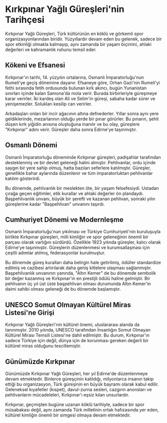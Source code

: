 # Kırkpınar Yağlı Güreşleri'nin Tarihçesi

Kırkpınar Yağlı Güreşleri, Türk kültürünün en köklü ve görkemli spor organizasyonlarından biridir. Yüzyıllardır devam eden bu gelenek, sadece bir spor etkinliği olmakla kalmayıp, aynı zamanda bir yaşam biçimini, ahlaki değerleri ve kahramanlık ruhunu temsil eder.

## Kökeni ve Efsanesi

Kırkpınar'ın tarihi, 14. yüzyılın ortalarına, Osmanlı İmparatorluğu'nun Rumeli'ye geçiş dönemine dayanır. Efsaneye göre, Orhan Gazi'nin Rumeli'yi fethi sırasında fetih ordusunda bulunan kırk akıncı, bugün Yunanistan sınırları içinde kalan Samona'da mola verir. Burada birbirleriyle güreşmeye karar verirler. İki kardeş olan Ali ve Selim'in güreşi, sabaha kadar sürer ve yenişemezler. Solukları kesilip can verirler.

Arkadaşları onları bir incir ağacının altına defnederler. Yıllar sonra aynı yere geldiklerinde, mezarlarının olduğu yerde bir pınar görürler. Bu pınarın, şehit düşen kırk yiğidin anısına oluştuğuna inanılır ve bu olay, güreşlere "Kırkpınar" adını verir. Güreşler daha sonra Edirne'ye taşınmıştır.

## Osmanlı Dönemi

Osmanlı İmparatorluğu döneminde Kırkpınar güreşleri, padişahlar tarafından desteklenmiş ve bir devlet geleneği halini almıştır. Pehlivanlar, ordu içinde saygın bir yere sahip olmuş, hatta bazıları seferlere katılmıştır. Güreşler, genellikle bahar aylarında düzenlenir ve tüm imparatorluktan pehlivanlar katılım gösterirdi.

Bu dönemde, pehlivanlık bir meslekten öte, bir yaşam felsefesiydi. Ustadan çırağa geçen eğitimler, etik kurallar ve ahlaki değerler ön plandaydı. Başpehlivanlık unvanı, büyük bir şerefti ve kazanan pehlivan, sonraki yılın güreşlerine kadar "Başpehlivan" unvanını taşırdı.

## Cumhuriyet Dönemi ve Modernleşme

Osmanlı İmparatorluğu'nun yıkılması ve Türkiye Cumhuriyeti'nin kuruluşuyla birlikte Kırkpınar güreşleri, milli kimliğin ve spor geleneğinin önemli bir parçası olarak varlığını sürdürdü. Özellikle 1923 yılında güreşler, kalıcı olarak Edirne'ye taşınmıştır. Güreşlerin düzenlenmesi ve kurumsallaşması için çeşitli adımlar atılmış, federasyonlar kurulmuştur.

Bu dönemde güreş kuralları daha belirgin hale getirilmiş, ödüller standardize edilmiş ve cazibesi artırılarak daha geniş kitlelere ulaşması sağlanmıştır. Başpehlivanlık unvanının yanında, "Altın Kemer" de bu dönemde sembolik bir değer kazanmış ve Kırkpınar'ın en prestijli ödülü haline gelmiştir. Bir pehlivanın üç yıl üst üste başpehlivan olması durumunda Altın Kemer'in daimi sahibi olması geleneği de bu dönemde başlamıştır.

## UNESCO Somut Olmayan Kültürel Miras Listesi'ne Girişi

Kırkpınar Yağlı Güreşleri'nin kültürel önemi, uluslararası alanda da tanınmıştır. 2010 yılında, UNESCO tarafından İnsanlığın Somut Olmayan Kültürel Mirası Temsili Listesi'ne dahil edilmiştir. Bu durum, Kırkpınar'ın sadece Türkiye için değil, dünya için de korunması gereken değerli bir kültürel miras olduğunu tescillemiştir.

## Günümüzde Kırkpınar

Günümüzde Kırkpınar Yağlı Güreşleri, her yıl Edirne'de düzenlenmeye devam etmektedir. Binlerce güreşçinin katıldığı, milyonlarca insanın takip ettiği bu organizasyon, Türk güreşinin en büyük bayramı olarak kabul edilir. Geleneksel kıyafetler (kıspet), davul-zurna sesleri, cazgırın anonsları ve pehlivanların mücadeleleri, Kırkpınar'ı eşsiz kılan unsurlardır.

Kırkpınar, geçmişten bugüne uzanan köklü tarihiyle, sadece bir spor müsabakası değil, aynı zamanda Türk milletinin ortak hafızasında yer eden, kültürel kimliğin önemli bir simgesi olmaya devam etmektedir.